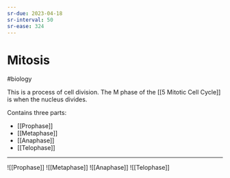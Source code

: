 ```yaml
---
sr-due: 2023-04-18
sr-interval: 50
sr-ease: 324
---
```

# Mitosis
#biology

This is a process of cell division.
The M phase of the [[5 Mitotic Cell Cycle]] is when the nucleus divides.

Contains three parts:
- [[Prophase]]
- [[Metaphase]]
- [[Anaphase]]
- [[Telophase]]

---
![[Prophase]] ![[Metaphase]] ![[Anaphase]] ![[Telophase]]